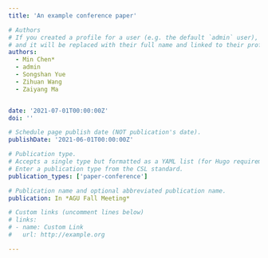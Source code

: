 ```yaml
---
title: 'An example conference paper'

# Authors
# If you created a profile for a user (e.g. the default `admin` user), write the username (folder name) here
# and it will be replaced with their full name and linked to their profile.
authors:
  - Min Chen*
  - admin
  - Songshan Yue
  - Zihuan Wang
  - Zaiyang Ma


date: '2021-07-01T00:00:00Z'
doi: ''

# Schedule page publish date (NOT publication's date).
publishDate: '2021-06-01T00:00:00Z'

# Publication type.
# Accepts a single type but formatted as a YAML list (for Hugo requirements).
# Enter a publication type from the CSL standard.
publication_types: ['paper-conference']

# Publication name and optional abbreviated publication name.
publication: In *AGU Fall Meeting*

# Custom links (uncomment lines below)
# links:
# - name: Custom Link
#   url: http://example.org

---
```

